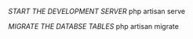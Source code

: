 *START THE DEVELOPMENT SERVER* 
php artisan serve 


*MIGRATE THE DATABSE TABLES*
php artisan migrate
